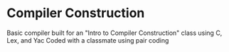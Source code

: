 # Compiler Construction

Basic compiler built for an "Intro to Compiler Construction" class using C, Lex, and Yac
Coded with a classmate using pair coding

